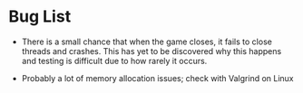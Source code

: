 #  Bug List

* There is a small chance that when the game closes, it fails to close threads and crashes. This has yet to be discovered why this happens and testing is difficult due to how rarely it occurs.

* Probably a lot of memory allocation issues; check with Valgrind on Linux
